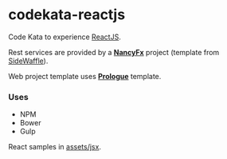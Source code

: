 # codekata-reactjs

Code Kata to experience [ReactJS](https://facebook.github.io/react/).

Rest services are provided by a **[NancyFx](https://github.com/NancyFx/Nancy/wiki/Introduction "NancyFx")** project (template from [SideWaffle](http://sidewaffle.com/ "Side Waffle")).

Web project template uses **[Prologue](http://html5up.net/prologue)** template.


### Uses

* NPM
* Bower
* Gulp

React samples in [assets/jsx](/tree/master/src/Prologue.ReactJS.Web/assets/jsx/).